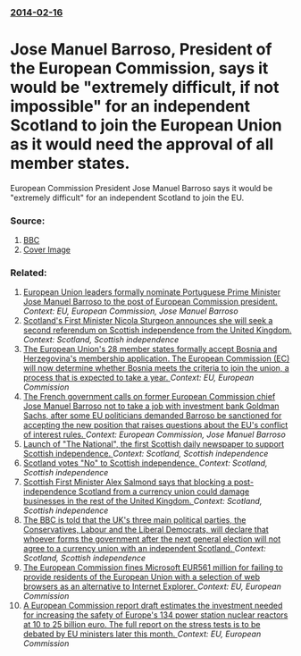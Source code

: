 ### [2014-02-16](/news/2014/02/16/index.md)

# Jose Manuel Barroso, President of the European Commission, says it would be "extremely difficult, if not impossible" for an independent Scotland to join the European Union as it would need the approval of all member states. 

European Commission President Jose Manuel Barroso says it would be &quot;extremely difficult&quot; for an independent Scotland to join the EU.


### Source:

1. [BBC](http://www.bbc.co.uk/news/uk-scotland-scotland-politics-26215963)
1. [Cover Image](http://ichef.bbci.co.uk/news/1024/media/images/73018000/jpg/_73018662_barroso.jpg)

### Related:

1. [ European Union leaders formally nominate Portuguese Prime Minister Jose Manuel Barroso to the post of European Commission president. ](/news/2004/06/29/european-union-leaders-formally-nominate-portuguese-prime-minister-josa-c-manuel-barroso-to-the-post-of-european-commission-president.md) _Context: EU, European Commission, Jose Manuel Barroso_
2. [Scotland's First Minister Nicola Sturgeon announces she will seek a second referendum on Scottish independence from the United Kingdom. ](/news/2017/03/13/scotland-s-first-minister-nicola-sturgeon-announces-she-will-seek-a-second-referendum-on-scottish-independence-from-the-united-kingdom.md) _Context: Scotland, Scottish independence_
3. [The European Union's 28 member states formally accept Bosnia and Herzegovina's membership application. The European Commission (EC) will now determine whether Bosnia meets the criteria to join the union, a process that is expected to take a year. ](/news/2016/09/20/the-european-union-s-28-member-states-formally-accept-bosnia-and-herzegovina-s-membership-application-the-european-commission-ec-will-now.md) _Context: EU, European Commission_
4. [The French government calls on former European Commission chief Jose Manuel Barroso not to take a job with investment bank Goldman Sachs, after some EU politicians demanded Barroso be sanctioned for accepting the new position that raises questions about the EU's conflict of interest rules. ](/news/2016/07/14/the-french-government-calls-on-former-european-commission-chief-josa-c-manuel-barroso-not-to-take-a-job-with-investment-bank-goldman-sachs-a.md) _Context: European Commission, Jose Manuel Barroso_
5. [Launch of "The National", the first Scottish daily newspaper to support Scottish independence. ](/news/2014/11/24/launch-of-the-national-the-first-scottish-daily-newspaper-to-support-scottish-independence.md) _Context: Scotland, Scottish independence_
6. [Scotland votes "No" to Scottish independence. ](/news/2014/09/19/scotland-votes-no-to-scottish-independence.md) _Context: Scotland, Scottish independence_
7. [Scottish First Minister Alex Salmond says that blocking a post-independence Scotland from a currency union could damage businesses in the rest of the United Kingdom. ](/news/2014/02/17/scottish-first-minister-alex-salmond-says-that-blocking-a-post-independence-scotland-from-a-currency-union-could-damage-businesses-in-the-re.md) _Context: Scotland, Scottish independence_
8. [The BBC is told that the UK's three main political parties, the Conservatives, Labour and the Liberal Democrats, will declare that whoever forms the government after the next general election will not agree to a currency union with an independent Scotland. ](/news/2014/02/12/the-bbc-is-told-that-the-uk-s-three-main-political-parties-the-conservatives-labour-and-the-liberal-democrats-will-declare-that-whoever-f.md) _Context: Scotland, Scottish independence_
9. [The European Commission fines Microsoft EUR561 million for failing to provide residents of the European Union with a selection of web browsers as an alternative to Internet Explorer. ](/news/2013/03/6/the-european-commission-fines-microsoft-a-561-million-for-failing-to-provide-residents-of-the-european-union-with-a-selection-of-web-browse.md) _Context: EU, European Commission_
10. [A European Commission report draft estimates the investment needed for increasing the safety of Europe's 134 power station nuclear reactors at 10 to 25 billion euro. The full report on the stress tests is to be debated by EU ministers later this month. ](/news/2012/10/2/a-european-commission-report-draft-estimates-the-investment-needed-for-increasing-the-safety-of-europe-s-134-power-station-nuclear-reactors.md) _Context: EU, European Commission_
